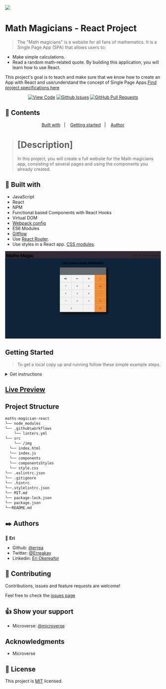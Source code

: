 ![](https://img.shields.io/badge/Microverse-blueviolet)

# Math Magicians - React Project

> The "Math magicians" is a website for all fans of mathematics. It is a Single Page App (SPA) that allows users to:

* Make simple calculations.
* Read a random math-related quote. By building this application, you will learn how to use React.

This project's goal is to teach and make sure that we know how to create an App with React and use/understand the concept of Single Page Apps.[Find project specifications here](https://github.com/microverseinc/curriculum-react-redux/blob/main/math-magicians/sneak_peek.md)
      

<div align="center">

[![View Code](https://img.shields.io/badge/View%20-Code-green)](https://github.com/errea/maths-magician-react)
[![Github Issues](https://img.shields.io/badge/GitHub-Issues-orange)](https://github.com/errea/maths-magician-react/issues)
[![GitHub Pull Requests](https://img.shields.io/badge/GitHub-Pull%20Requests-blue)](https://github.com/errea/maths-magician-react/pull/2)

</div>

## 📝 Contents

<p align="center">
<a href="#with">Built with</a>&nbsp;&nbsp;&nbsp;|&nbsp;&nbsp;&nbsp;
<a href="#gs">Getting started</a>&nbsp;&nbsp;&nbsp;|&nbsp;&nbsp;&nbsp;
<a href="#author">Author</a>
</p>

># [Description]
>In this project, you will create a full website for the Math magicians app, consisting of several pages and using the components you already created.



## 🔧 Built with<a name = "with"></a>

- JavaScript
- React
- NPM
- Functional based Components with React Hooks 
- Virtual DOM
- [Webpack config](hhttps://webpack.js.org/guides/getting-started/)
- ES6 Modules 
- [Gitflow](https://github.com/microverseinc/curriculum-transversal-skills/blob/main/git-github/articles/gitflow.md)
- Use [React Router](https://reactrouter.com/).
- Use styles in a React app. [CSS modules](https://github.com/css-modules/css-modules).

  

![screenshot](./src/img/screen-shot2.png)
## Getting Started <a name = "gs"></a>
> To get a local copy up and running follow these simple example steps.

<details>
  <summary>Get instructions</summary>

```
$ cd <folder>
```

~~~bash
$ git clone https://github.com/errea/maths-magician-react.git
$ cd maths-magician-react folder
~~~

Run `yarn Install` to install the node modules and webpacker.

Run `yarn build` to build the bundler.

Run `yarn start`  opens on `http://localhost:8080/` in your browser.

## Set up
* Open your terminal and locate the folder you want to clone the repository and follow the steps above to install

</details>

## [Live Preview](https://clever-stonebraker-b2ac63.netlify.app/calculator)

## Project Structure

    maths-magician-react
    └── node_modules
    └── .github\workflows
        └── linters.yml
    └── src
        └── /img
      └── index.html
      └── index.js   
      └── components
      └── componentsStyles 
      └── style.css
    └── .eslintrc.json
    └── .gitignore
    └── .hintrc
    └──.stylelintrc.json
    └── MIT.md
    └── package-lock.json
    └── package.json
    └──README.md

## ✒️  Authors <a name = "author"></a>

👤 **Eri**

- Github: [@errea](https://github.com/errea)
- Twitter: [@Erreakay](https://github.com/errea)
- Linkedin: [Eri Okereafor](https://www.linkedin.com/in/eri-ngozi-okereafor/)
  
## 🤝 Contributing

Contributions, issues and feature requests are welcome!

Feel free to check the [issues page](https://github.com/errea/maths-magician-react/issues)
## 👍 Show your support

- Microverse: [@microverse](https://www.microverse.org/)

## Acknowledgments

- Microverse

## 📝 License

This project is [MIT](./MIT.md) licensed.

